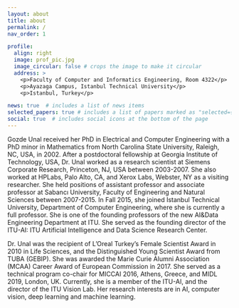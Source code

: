 ```yaml
---
layout: about
title: about
permalink: /
nav_order: 1

profile:
  align: right
  image: prof_pic.jpg
  image_circular: false # crops the image to make it circular
  address: >
    <p>Faculty of Computer and Informatics Engineering, Room 4322</p>
    <p>Ayazaga Campus, Istanbul Technical University</p>
    <p>Istanbul, Turkey</p>

news: true  # includes a list of news items
selected_papers: true # includes a list of papers marked as "selected={true}"
social: true  # includes social icons at the bottom of the page
---
```


Gozde Unal received her PhD in Electrical and Computer Engineering with a PhD minor in Mathematics from North Carolina State University, Raleigh, NC, USA, in 2002. After a postdoctoral fellowship at Georgia Institute of Technology, USA, Dr. Unal worked as a research scientist at Siemens Corporate Research, Princeton, NJ, USA between 2003-2007. She also worked at HPLabs, Palo Alto, CA, and Xerox Labs, Webster, NY as a visiting researcher.  She held positions of assistant professor and associate professor at Sabancı University, Faculty of Engineering and Natural Sciences between 2007-2015.   In Fall 2015, she joined Istanbul Technical University, Department of Computer Engineering, where she is currently a full professor. She is one of the founding professors of the new AI&Data Engineering Department at ITU. She served as the founding director of the ITU-AI: ITU Artificial Intelligence and Data Science Research Center.

Dr. Unal was the recipient of L’Oreal Turkey’s Female Scientist Award in 2010 in Life Sciences, and the Distinguished Young Scientist Award from TUBA (GEBIP). She was awarded the Marie Curie Alumni Association (MCAA) Career Award of European Commission in 2017.  She served as a technical program co-chair for MICCAI 2016, Athens, Greece, and MIDL 2019, London, UK.  Currently, she is a member of the ITU-AI, and the director of the ITU Vision Lab. Her research interests are in AI, computer vision, deep learning and machine learning.
